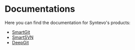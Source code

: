 # Documentations

Here you can find the documentation for Syntevo's products:

- [SmartGit](SmartGit/index.md)
- [SmartSVN](SmartSVN/index.md)
- [DeepGit](DeepGit/index.md)